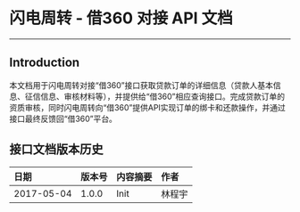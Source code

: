 # 闪电周转 - 借360 对接 API 文档

---

## Introduction

本文档用于闪电周转对接“借360”接口获取贷款订单的详细信息（贷款人基本信息、征信信息、审核材料等），并提供给“借360”相应查询接口。完成贷款订单的资质审核，同时闪电周转向“借360”提供API实现订单的绑卡和还款操作，并通过接口最终反馈回“借360”平台。

## 接口文档版本历史

| 日期 | 版本号 | 内容摘要 | 作者 |
| :--- | :--- | :--- | :--- |
| 2017-05-04 | 1.0.0 | Init | 林程宇 |



